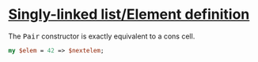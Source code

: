 [1]: http://rosettacode.org/wiki/Singly-linked_list/Element_definition

# [Singly-linked list/Element definition][1]

The <tt>Pair</tt> constructor is exactly equivalent to a cons cell.

```perl
my $elem = 42 => $nextelem;
```